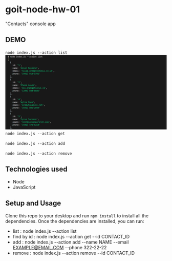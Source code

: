 # goit-node-hw-01

"Contacts" console app

## DEMO

`node index.js --action list`
![alt text](<./images/list(1).png> "list(1)")
`node index.js --action get`

`node index.js --action add`

`node index.js --action remove`

## Technologies used

- Node
- JavaScript

## Setup and Usage

Clone this repo to your desktop and run `npm install` to install all the
dependencies. Once the dependencies are installed, you can run:

- list : node index.js --action list
- find by id : node index.js --action get --id CONTACT_ID
- add : node index.js --action add --name NAME --email EXAMPLE@EMAIL.COM --phone 322-22-22
- remove : node index.js --action remove --id CONTACT_ID
